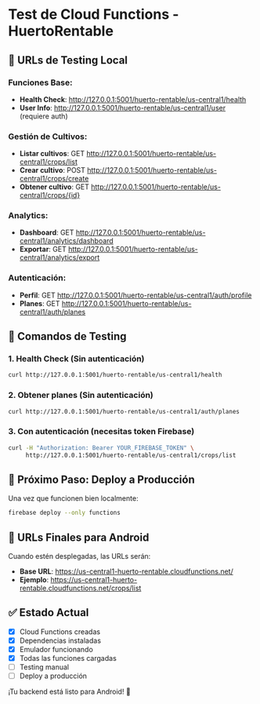 # Test de Cloud Functions - HuertoRentable

## 🎯 URLs de Testing Local

### Funciones Base:

- **Health Check**: http://127.0.0.1:5001/huerto-rentable/us-central1/health
- **User Info**: http://127.0.0.1:5001/huerto-rentable/us-central1/user (requiere auth)

### Gestión de Cultivos:

- **Listar cultivos**: GET http://127.0.0.1:5001/huerto-rentable/us-central1/crops/list
- **Crear cultivo**: POST http://127.0.0.1:5001/huerto-rentable/us-central1/crops/create
- **Obtener cultivo**: GET http://127.0.0.1:5001/huerto-rentable/us-central1/crops/{id}

### Analytics:

- **Dashboard**: GET http://127.0.0.1:5001/huerto-rentable/us-central1/analytics/dashboard
- **Exportar**: GET http://127.0.0.1:5001/huerto-rentable/us-central1/analytics/export

### Autenticación:

- **Perfil**: GET http://127.0.0.1:5001/huerto-rentable/us-central1/auth/profile
- **Planes**: GET http://127.0.0.1:5001/huerto-rentable/us-central1/auth/planes

## 🧪 Comandos de Testing

### 1. Health Check (Sin autenticación)

```bash
curl http://127.0.0.1:5001/huerto-rentable/us-central1/health
```

### 2. Obtener planes (Sin autenticación)

```bash
curl http://127.0.0.1:5001/huerto-rentable/us-central1/auth/planes
```

### 3. Con autenticación (necesitas token Firebase)

```bash
curl -H "Authorization: Bearer YOUR_FIREBASE_TOKEN" \
     http://127.0.0.1:5001/huerto-rentable/us-central1/crops/list
```

## 🚀 Próximo Paso: Deploy a Producción

Una vez que funcionen bien localmente:

```bash
firebase deploy --only functions
```

## 📱 URLs Finales para Android

Cuando estén desplegadas, las URLs serán:

- **Base URL**: https://us-central1-huerto-rentable.cloudfunctions.net/
- **Ejemplo**: https://us-central1-huerto-rentable.cloudfunctions.net/crops/list

## ✅ Estado Actual

- [x] Cloud Functions creadas
- [x] Dependencias instaladas
- [x] Emulador funcionando
- [x] Todas las funciones cargadas
- [ ] Testing manual
- [ ] Deploy a producción

¡Tu backend está listo para Android! 🎉
